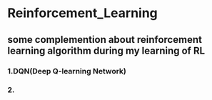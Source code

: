 # Reinforcement_Learning

## some complemention about reinforcement learning algorithm during my learning of RL

### 1.DQN(Deep Q-learning Network)
    
### 2.
